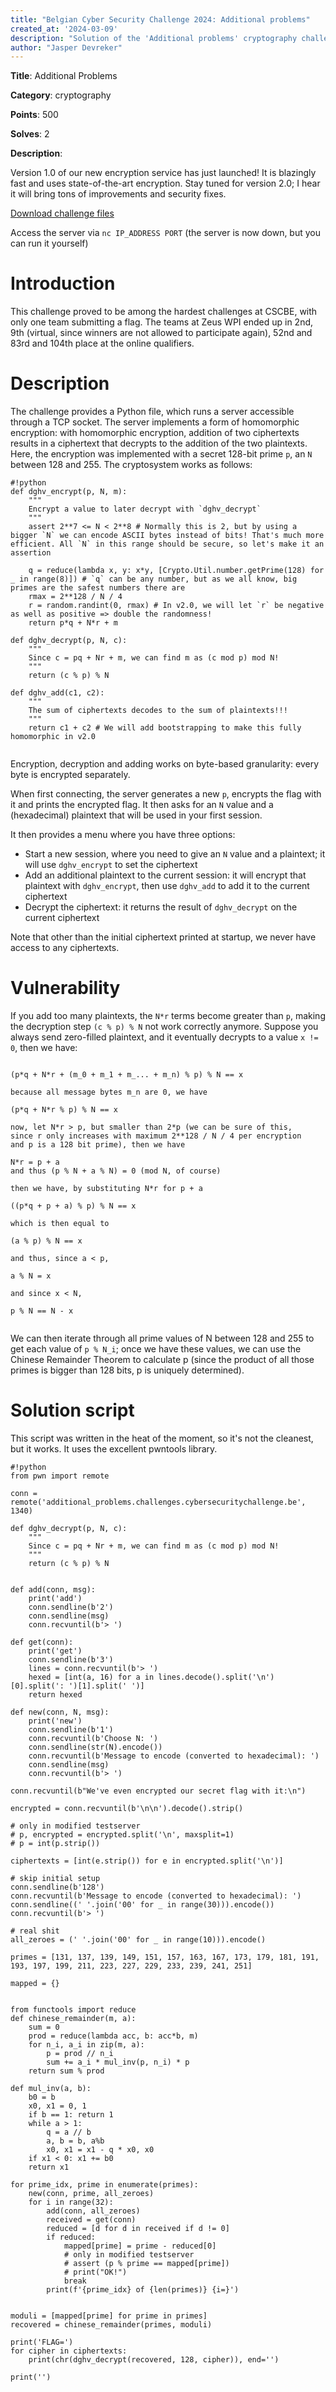 ```yaml
---
title: "Belgian Cyber Security Challenge 2024: Additional problems"
created_at: '2024-03-09'
description: "Solution of the 'Additional problems' cryptography challenge"
author: "Jasper Devreker"
---
```


**Title**: Additional Problems

**Category**: cryptography

**Points**: 500

**Solves**: 2

**Description**:

Version 1.0 of our new encryption service has just launched!
It is blazingly fast and uses state-of-the-art encryption.
Stay tuned for version 2.0; I hear it will bring tons of improvements and security fixes.

[Download challenge files](http://pics.zeus.gent/server.py)

Access the server via `nc IP_ADDRESS PORT` (the server is now down, but you can run it yourself)

# Introduction

This challenge proved to be among the hardest challenges at CSCBE, with only one team submitting a flag. The teams at Zeus WPI ended up in 2nd, 9th (virtual, since winners are not allowed to participate again), 52nd and 83rd and 104th place at the online qualifiers.

# Description

The challenge provides a Python file, which runs a server accessible through a TCP socket.
The server implements a form of homomorphic encryption: with homomorphic encryption, addition of two ciphertexts results in a ciphertext that decrypts to the addition of the two plaintexts.
Here, the encryption was implemented with a secret 128-bit prime `p`, an `N` between 128 and 255. The cryptosystem works as follows:

<pre><code>#!python
def dghv_encrypt(p, N, m):
    """
    Encrypt a value to later decrypt with `dghv_decrypt`
    """
    assert 2**7 <= N < 2**8 # Normally this is 2, but by using a bigger `N` we can encode ASCII bytes instead of bits! That's much more efficient. All `N` in this range should be secure, so let's make it an assertion

    q = reduce(lambda x, y: x*y, [Crypto.Util.number.getPrime(128) for _ in range(8)]) # `q` can be any number, but as we all know, big primes are the safest numbers there are
    rmax = 2**128 / N / 4
    r = random.randint(0, rmax) # In v2.0, we will let `r` be negative as well as positive => double the randomness!
    return p*q + N*r + m

def dghv_decrypt(p, N, c):
    """
    Since c = pq + Nr + m, we can find m as (c mod p) mod N!
    """
    return (c % p) % N

def dghv_add(c1, c2):
    """
    The sum of ciphertexts decodes to the sum of plaintexts!!!
    """
    return c1 + c2 # We will add bootstrapping to make this fully homomorphic in v2.0

</code></pre>

Encryption, decryption and adding works on byte-based granularity: every byte is encrypted separately.

When first connecting, the server generates a new `p`, encrypts the flag with it and prints the encrypted flag.
It then asks for an `N` value and a (hexadecimal) plaintext that will be used in your first session.

It then provides a menu where you have three options:

- Start a new session, where you need to give an `N` value and a plaintext; it will use `dghv_encrypt` to set the ciphertext
- Add an additional plaintext to the current session: it will encrypt that plaintext with `dghv_encrypt`, then use `dghv_add` to add it to the current ciphertext
- Decrypt the ciphertext: it returns the result of `dghv_decrypt` on the current ciphertext

Note that other than the initial ciphertext printed at startup, we never have access to any ciphertexts.


# Vulnerability

If you add too many plaintexts, the `N*r` terms become greater than `p`, making the decryption step `(c % p) % N` not work correctly anymore. Suppose you always send zero-filled plaintext, and it eventually decrypts to a value `x != 0`, then we have:

<pre><code>
(p*q + N*r + (m_0 + m_1 + m_... + m_n) % p) % N == x

because all message bytes m_n are 0, we have

(p*q + N*r % p) % N == x

now, let N*r > p, but smaller than 2*p (we can be sure of this,
since r only increases with maximum 2**128 / N / 4 per encryption
and p is a 128 bit prime), then we have

N*r = p + a
and thus (p % N + a % N) = 0 (mod N, of course)

then we have, by substituting N*r for p + a

((p*q + p + a) % p) % N == x

which is then equal to

(a % p) % N == x

and thus, since a < p,

a % N = x

and since x < N,

p % N == N - x

</code></pre>

We can then iterate through all prime values of N between 128 and 255 to get each value of `p % N_i`; once we have these values, we can use the Chinese Remainder Theorem to calculate p (since the product of all those primes is bigger than 128 bits, p is uniquely determined).


# Solution script

This script was written in the heat of the moment, so it's not the cleanest, but it works.
It uses the excellent pwntools library.

<pre><code>#!python
from pwn import remote

conn = remote('additional_problems.challenges.cybersecuritychallenge.be', 1340)

def dghv_decrypt(p, N, c):
    """
    Since c = pq + Nr + m, we can find m as (c mod p) mod N!
    """
    return (c % p) % N


def add(conn, msg):
    print('add')
    conn.sendline(b'2')
    conn.sendline(msg)
    conn.recvuntil(b'> ')

def get(conn):
    print('get')
    conn.sendline(b'3')
    lines = conn.recvuntil(b'> ')
    hexed = [int(a, 16) for a in lines.decode().split('\n')[0].split(': ')[1].split(' ')]
    return hexed

def new(conn, N, msg):
    print('new')
    conn.sendline(b'1')
    conn.recvuntil(b'Choose N: ')
    conn.sendline(str(N).encode())
    conn.recvuntil(b'Message to encode (converted to hexadecimal): ')
    conn.sendline(msg)
    conn.recvuntil(b'> ')

conn.recvuntil(b"We've even encrypted our secret flag with it:\n")

encrypted = conn.recvuntil(b'\n\n').decode().strip()

# only in modified testserver
# p, encrypted = encrypted.split('\n', maxsplit=1)
# p = int(p.strip())

ciphertexts = [int(e.strip()) for e in encrypted.split('\n')]

# skip initial setup
conn.sendline(b'128')
conn.recvuntil(b'Message to encode (converted to hexadecimal): ')
conn.sendline((' '.join('00' for _ in range(30))).encode())
conn.recvuntil(b'> ')

# real shit
all_zeroes = (' '.join('00' for _ in range(10))).encode()

primes = [131, 137, 139, 149, 151, 157, 163, 167, 173, 179, 181, 191, 193, 197, 199, 211, 223, 227, 229, 233, 239, 241, 251]

mapped = {}


from functools import reduce
def chinese_remainder(m, a):
    sum = 0
    prod = reduce(lambda acc, b: acc*b, m)
    for n_i, a_i in zip(m, a):
        p = prod // n_i
        sum += a_i * mul_inv(p, n_i) * p
    return sum % prod
 
def mul_inv(a, b):
    b0 = b
    x0, x1 = 0, 1
    if b == 1: return 1
    while a > 1:
        q = a // b
        a, b = b, a%b
        x0, x1 = x1 - q * x0, x0
    if x1 < 0: x1 += b0
    return x1

for prime_idx, prime in enumerate(primes):
    new(conn, prime, all_zeroes)
    for i in range(32):
        add(conn, all_zeroes)
        received = get(conn)
        reduced = [d for d in received if d != 0]
        if reduced:
            mapped[prime] = prime - reduced[0]
            # only in modified testserver
            # assert (p % prime == mapped[prime])
            # print("OK!")
            break
        print(f'{prime_idx} of {len(primes)} {i=}')


moduli = [mapped[prime] for prime in primes]
recovered = chinese_remainder(primes, moduli)

print('FLAG=')
for cipher in ciphertexts:
    print(chr(dghv_decrypt(recovered, 128, cipher)), end='')

print('')
</code></pre>
